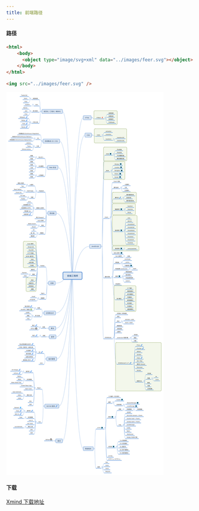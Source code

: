 ```yaml
---
title: 前端路径
---
```


#### 路径

```html
<html>
    <body>
      <object type="image/svg+xml" data="../images/feer.svg"></object> 
    </body>
</html>
```

```html
<img src="../images/feer.svg" />
```



![feer.png](../images/feer.png)

#### 下载

[Xmind 下载地址](https://github.com/Rain120/study-notes/raw/master/docs/knowledge-map/%E9%AB%98%E7%BA%A7%E5%89%8D%E7%AB%AF%E5%B7%A5%E7%A8%8B%E5%B8%88.xmind)

